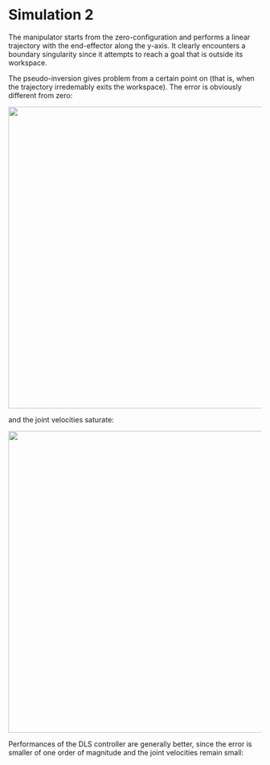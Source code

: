 # Simulation 2

The manipulator starts from the zero-configuration and performs a linear trajectory with the end-effector along the y-axis. It clearly encounters a boundary singularity since it attempts to reach a goal that is outside its workspace.

The pseudo-inversion gives problem from a certain point on (that is, when the trajectory irredemably exits the workspace). The error is obviously different from zero:

<p align="center"> <img width=600 src=""> </p>

and the joint velocities saturate:

<p align="center"> <img width=600 src=""> </p>

Performances of the DLS controller are generally better, since the error is smaller of one order of magnitude and the joint velocities remain small:

<p align="center"> <img src=""> </p>

<p align="center"> <img src=""> </p>
